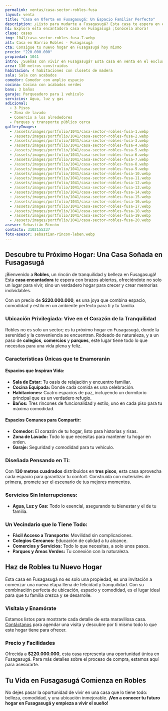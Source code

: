 ```yaml
---
permalink: ventas/casa-sector-robles-fusa
layout: venta
title: "Casa en Oferta en Fusagasugá: Un Espacio Familiar Perfecto"
description: ¿Listo para mudarte a Fusagasugá? Esta casa te espera en el sector de Robles. ¡Haz clic y descubre tu nuevo hogar!
h1: Explora esta encantadora casa en Fusagasugá ¡Conócela ahora!
clase: casas
img: 1041/casa-sector-robles-fusa-7.webp
alt: Casa en Barrio Robles - Fusagasugá
cta: Consigue tu nuevo hogar en Fusagasugá hoy mismo
precio: "220.000.000"
propiedad: 1041
intro: ¿Sueñas con vivir en Fusagasugá? Esta casa en venta en el exclusivo barrio de Robles es tu oportunidad. Descubre la serenidad y comodidad que te ofrece.
area: 130 metros construidos
habitacion: 4 habitaciones con closets de madera
sala: Sala con acabados
comedor: Comedor con amplio espacio
cocina: Cocina con acabados verdes
bano: 3 baños 
garaje: Parqueadero para 1 vehículo
servicios: Agua, luz y gas 
adicional:
  - 3 Pisos
  - Zona de lavado
  - Comercio a los alrededores
  - Parques y transporte público cerca
galleryImages:
  - /assets/images/portfolio/1041/casa-sector-robles-fusa-1.webp
  - /assets/images/portfolio/1041/casa-sector-robles-fusa-2.webp
  - /assets/images/portfolio/1041/casa-sector-robles-fusa-3.webp
  - /assets/images/portfolio/1041/casa-sector-robles-fusa-4.webp
  - /assets/images/portfolio/1041/casa-sector-robles-fusa-5.webp
  - /assets/images/portfolio/1041/casa-sector-robles-fusa-6.webp
  - /assets/images/portfolio/1041/casa-sector-robles-fusa-7.webp
  - /assets/images/portfolio/1041/casa-sector-robles-fusa-8.webp
  - /assets/images/portfolio/1041/casa-sector-robles-fusa-9.webp
  - /assets/images/portfolio/1041/casa-sector-robles-fusa-10.webp
  - /assets/images/portfolio/1041/casa-sector-robles-fusa-11.webp
  - /assets/images/portfolio/1041/casa-sector-robles-fusa-12.webp
  - /assets/images/portfolio/1041/casa-sector-robles-fusa-13.webp
  - /assets/images/portfolio/1041/casa-sector-robles-fusa-14.webp
  - /assets/images/portfolio/1041/casa-sector-robles-fusa-15.webp
  - /assets/images/portfolio/1041/casa-sector-robles-fusa-16.webp
  - /assets/images/portfolio/1041/casa-sector-robles-fusa-17.webp
  - /assets/images/portfolio/1041/casa-sector-robles-fusa-18.webp
  - /assets/images/portfolio/1041/casa-sector-robles-fusa-19.webp
  - /assets/images/portfolio/1041/casa-sector-robles-fusa-20.webp
asesor: Sebastián Rincón
contacto: 3102155237
foto-asesor: sebastian-rincon-leben.webp
---
```

## Descubre tu Próximo Hogar: Una Casa Soñada en Fusagasugá

¡Bienvenido a **Robles**, un rincón de tranquilidad y belleza en Fusagasugá! Esta **casa encantadora** te espera con brazos abiertos, ofreciéndote no solo un lugar para vivir, sino un verdadero hogar para crecer y crear memorias inolvidables.

Con un precio de **$220.000.000**, es una joya que combina espacio, comodidad y estilo en un ambiente perfecto para ti y tu familia.

### Ubicación Privilegiada: Vive en el Corazón de la Tranquilidad

Robles no es solo un sector; es tu próximo hogar en Fusagasugá, donde la serenidad y la conveniencia se encuentran. Rodeado de naturaleza, y a un paso de **colegios**, **comercios** y **parques**, este lugar tiene todo lo que necesitas para una vida plena y feliz.

### Características Únicas que te Enamorarán

#### Espacios que Inspiran Vida:

- **Sala de Estar:** Tu oasis de relajación y encuentro familiar.
- **Cocina Equipada:** Donde cada comida es una celebración.
- **Habitaciones:** Cuatro espacios de paz, incluyendo un dormitorio principal que es un verdadero refugio.
- **Baños:** Tres rincones de funcionalidad y estilo, uno en cada piso para tu máxima comodidad.

#### Espacios Comunes para Compartir:

- **Comedor:** El corazón de tu hogar, listo para historias y risas.
- **Zona de Lavado:** Todo lo que necesitas para mantener tu hogar en orden.
- **Garaje:** Seguridad y comodidad para tu vehículo.

### Diseñada Pensando en Ti:

Con **130 metros cuadrados** distribuidos en **tres pisos**, esta casa aprovecha cada espacio para garantizar tu confort. Construida con materiales de primera, promete ser el escenario de tus mejores momentos.

### Servicios Sin Interrupciones:

- **Agua, Luz y Gas:** Todo lo esencial, asegurando tu bienestar y el de tu familia.

### Un Vecindario que lo Tiene Todo:

- **Fácil Acceso a Transporte:** Movilidad sin complicaciones.
- **Colegios Cercanos:** Educación de calidad a tu alcance.
- **Comercios y Servicios:** Todo lo que necesitas, a solo unos pasos.
- **Parques y Áreas Verdes:** Tu conexión con la naturaleza.

## Haz de Robles tu Nuevo Hogar

Esta casa en Fusagasugá no es solo una propiedad, es una invitación a comenzar una nueva etapa llena de felicidad y tranquilidad. Con su combinación perfecta de ubicación, espacio y comodidad, es el lugar ideal para que tu familia crezca y se desarrolle.

### Visítala y Enamórate

Estamos listos para mostrarte cada detalle de esta maravillosa casa. [Contáctanos](#asesor) para agendar una visita y descubre por ti mismo todo lo que este hogar tiene para ofrecer.

### Precio y Facilidades

Ofrecida a **$220.000.000**, esta casa representa una oportunidad única en Fusagasugá. Para más detalles sobre el proceso de compra, estamos aquí para asesorarte.

## Tu Vida en Fusagasugá Comienza en Robles

No dejes pasar la oportunidad de vivir en una casa que lo tiene todo: belleza, comodidad, y una ubicación inmejorable. **¡Ven a conocer tu futuro hogar en Fusagasugá y empieza a vivir el sueño!**
